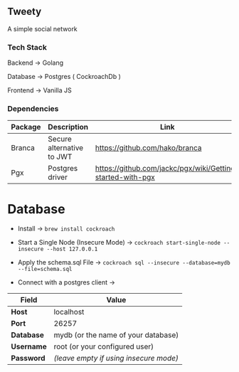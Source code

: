 ## Tweety

A simple social network

### Tech Stack

Backend -> Golang

Database -> Postgres ( CockroachDb )

Frontend -> Vanilla JS

### Dependencies

| Package | Description | Link | Download |
|----------|----------|----------|----------|
| Branca   | Secure alternative to JWT   | https://github.com/hako/branca   | go get -u github.com/hako/branca |
| Pgx   | Postgres driver   | https://github.com/jackc/pgx/wiki/Getting-started-with-pgx   | go get github.com/jackc/pgx/v5 |


# Database

- Install -> `brew install cockroach`

- Start a Single Node (Insecure Mode) ->
`cockroach start-single-node --insecure --host 127.0.0.1`

- Apply the schema.sql File -> `cockroach sql --insecure --database=mydb --file=schema.sql`

- Connect with a postgres client ->

| **Field**    | **Value**                             |
|--------------|---------------------------------------|
| **Host**     | localhost                             |
| **Port**     | 26257                                 |
| **Database** | mydb (or the name of your database)    |
| **Username** | root (or your configured user)         |
| **Password** | *(leave empty if using insecure mode)* |
